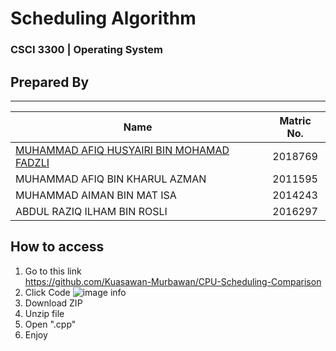 # Scheduling Algorithm
### CSCI 3300 | Operating System

## Prepared By

---

| Name | Matric No.|
| -----| :---:|
|[MUHAMMAD AFIQ HUSYAIRI BIN MOHAMAD FADZLI](https://www.linkedin.com/in/afiqhusyairi)|2018769|
|MUHAMMAD AFIQ BIN KHARUL AZMAN|2011595|
|MUHAMMAD AIMAN BIN MAT ISA|2014243|
|ABDUL RAZIQ ILHAM BIN ROSLI|2016297|

## How to access

1. Go to this link <br>
https://github.com/Kuasawan-Murbawan/CPU-Scheduling-Comparison
2. Click Code
![image info]([img/Github.pn](https://github.com/Kuasawan-Murbawan/CPU-Scheduling-Algorithm/blob/main/Tutorial.png))
3. Download ZIP
4. Unzip file
5. Open ".cpp"
6. Enjoy
